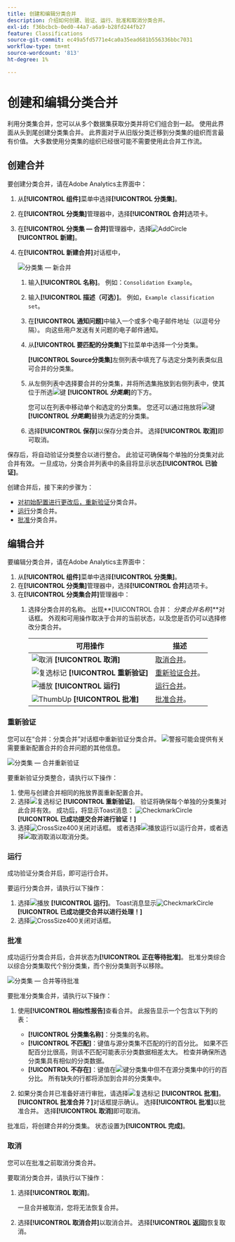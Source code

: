 ```yaml
---
title: 创建和编辑分类合并
description: 介绍如何创建、验证、运行、批准和取消分类合并。
exl-id: f36bcbcb-0ed0-44a7-a6a9-b28fd244fb27
feature: Classifications
source-git-commit: ec49a5fd5771e4ca0a35ead681b556336bbc7031
workflow-type: tm+mt
source-wordcount: '813'
ht-degree: 1%

---
```


# 创建和编辑分类合并

利用分类集合并，您可以从多个数据集获取分类并将它们组合到一起。 使用此界面从头到尾创建分类集合并。 此界面对于从旧版分类迁移到分类集的组织而言最有价值。 大多数使用分类集的组织已经很可能不需要使用此合并工作流。

## 创建合并

要创建分类合并，请在Adobe Analytics主界面中：

1. 从&#x200B;**[!UICONTROL 组件]**&#x200B;菜单中选择&#x200B;**[!UICONTROL 分类集]**。
1. 在&#x200B;**[!UICONTROL 分类集]**&#x200B;管理器中，选择&#x200B;**[!UICONTROL 合并]**&#x200B;选项卡。
1. 在&#x200B;**[!UICONTROL 分类集 — 合并]**&#x200B;管理器中，选择![AddCircle](/help/assets/icons/AddCircle.svg) **[!UICONTROL 新建]**。
1. 在&#x200B;**[!UICONTROL 新建合并]**&#x200B;对话框中，

   ![分类集 — 新合并](assets/classifications-sets-consolidations-new.png)
   1. 输入&#x200B;**[!UICONTROL 名称]**。 例如：`Consolidation Example`。
   1. 输入&#x200B;**[!UICONTROL 描述（可选）]**。 例如，`Example classification set`。
   1. 在&#x200B;**[!UICONTROL 通知问题]**&#x200B;中输入一个或多个电子邮件地址（以逗号分隔）。 向这些用户发送有关问题的电子邮件通知。
   1. 从&#x200B;**[!UICONTROL 要匹配的分类集]**&#x200B;下拉菜单中选择一个分类集。

      **[!UICONTROL Source分类集]**&#x200B;左侧列表中填充了与选定分类列表类似且可合并的分类集。

   1. 从左侧列表中选择要合并的分类集，并将所选集拖放到右侧列表中，使其位于所选![键](/help/assets/icons/Key.svg) **[!UICONTROL _分类集_]**&#x200B;的下方。

      您可以在列表中移动单个和选定的分类集。 您还可以通过拖放将![键](/help/assets/icons/Key.svg) **[!UICONTROL _分类集_]**&#x200B;替换为选定的分类集。

   1. 选择&#x200B;**[!UICONTROL 保存]**&#x200B;以保存分类合并。 选择&#x200B;**[!UICONTROL 取消]**&#x200B;即可取消。

保存后，将自动验证分类整合以进行整合。 此验证可确保每个单独的分类集对此合并有效。 一旦成功，分类合并列表中的条目将显示状态&#x200B;**[!UICONTROL 已验证]**。

创建合并后，接下来的步骤为：

* [对初始配置进行更改后，重新验证](#re-validate)分类合并。
* [运行](#run)分类合并。
* [批准](#approve)分类合并。



<!--
         
  

**[!UICONTROL Components]** > **[!UICONTROL Classification sets]** > **[!UICONTROL Consolidations]** > **[!UICONTROL Add]**

The following fields are available when creating a consolidation:

* **[!UICONTROL Name]**: The name of the consolidation.
* **[!UICONTROL Notify of issues]**: A comma-delimited list of email addresses that are notified of issues with this consolidation.
* **[!UICONTROL Dataset to match]**: A drop-down list of all classification sets.

Once you select a classification set, a table with two columns appears:

* The right column contains all classification sets that you want to consolidate. It starts with the classification set selected using the above drop-down list.
* The left column contains all classification sets eligible to be merged with the originally selected dataset. **Schemas must exactly match to be eligible for consolidation**. If schemas do not match the selected classification set, they do not appear in this left column.

Drag the desired classification sets from the available column on the left to the consolidation column on the right. Once the consolidation is given a name and two or more classification sets are in the right column, click **[!UICONTROL Save & Continue]**.

-->

## 编辑合并

要编辑分类合并，请在Adobe Analytics主界面中：

1. 从&#x200B;**[!UICONTROL 组件]**&#x200B;菜单中选择&#x200B;**[!UICONTROL 分类集]**。
1. 在&#x200B;**[!UICONTROL 分类集]**&#x200B;管理器中，选择&#x200B;**[!UICONTROL 合并]**&#x200B;选项卡。
1. 在&#x200B;**[!UICONTROL 分类集合并]**&#x200B;管理器中：
   1. 选择分类合并的名称。 出现&#x200B;**[!UICONTROL 合并： _分类合并名称_]**对话框。 外观和可用操作取决于合并的当前状态，以及您是否仍可以选择修改分类合并。

      | 可用操作 | 描述 |
      |---|---|
      | ![取消](/help/assets/icons/Cancel.svg) **[!UICONTROL 取消]** | [取消合并](#cancel)。 |
      | ![复选标记](/help/assets/icons/Checkmark.svg) **[!UICONTROL 重新验证]** | [重新验证合并](#re-validate)。 |
      | ![播放](/help/assets/icons/Play.svg) **[!UICONTROL 运行]** | [运行合并](#run)。 |
      | ![ThumbUp](/help/assets/icons/ThumbUp.svg) **[!UICONTROL 批准]** | [批准合并](#approve)。 |



### 重新验证

您可以在“合并：分类合并”对话框中重新验证分类合并。 ![警报](/help/assets/icons/Alert.svg)可能会提供有关需要重新配置合并的合并问题的其他信息。

![分类集 — 合并重新验证](assets/classifications-sets-consolidations-validated.png)

要重新验证分类整合，请执行以下操作：

1. 使用与创建合并相同的拖放界面重新配置合并。
1. 选择![复选标记](/help/assets/icons/Checkmark.svg) **[!UICONTROL 重新验证]**。 验证将确保每个单独的分类集对此合并有效。 成功后，将显示Toast消息： ![CheckmarkCircle](/help/assets/icons/CheckmarkCircle.svg) **[!UICONTROL 已成功提交合并进行验证！]**
1. 选择![CrossSize400](/help/assets/icons/CrossSize400.svg)关闭对话框。 或者选择![播放](/help/assets/icons/Play.svg)运行以运行合并，或者选择![取消](/help/assets/icons/Cancel.svg)取消以取消分类。



<!--
Once you have created a consolidation, a list of source datasets appears on the right. The **[!UICONTROL Validate]** button makes sure that each individual classification set is valid for this consolidation. You can reorder the classification steps here to determine priority in cases of mismatched classification values. **The highest classification set in the list overwrites any mismatched values in other classification sets.**

-->

### 运行

成功验证分类合并后，即可运行合并。

要运行分类合并，请执行以下操作：

1. 选择![播放](/help/assets/icons/Play.svg) **[!UICONTROL 运行]**。 Toast消息显示![CheckmarkCircle](/help/assets/icons/CheckmarkCircle.svg) **[!UICONTROL 已成功提交合并以进行处理！]**
1. 选择![CrossSize400](/help/assets/icons/CrossSize400.svg)关闭对话框。


### 批准

成功运行分类合并后，合并状态为&#x200B;**[!UICONTROL 正在等待批准]**。 批准分类综合以综合分类集取代个别分类集，而个别分类集则予以移除。

![分类集 — 合并等待批准](assets/classifications-sets-consolidations-waitingforapproval.png)

要批准分类集合并，请执行以下操作：

1. 使用&#x200B;**[!UICONTROL 相似性报告]**&#x200B;查看合并。 此报告显示一个包含以下列的表：

   * **[!UICONTROL 分类集名称]**：分类集的名称。
   * **[!UICONTROL 不匹配]**：键值与源分类集不匹配的行的百分比。 如果不匹配百分比很高，则该不匹配可能表示分类数据相差太大。 检查并确保所选分类集具有相似的分类数据。
   * **[!UICONTROL 不存在]**：键值在![键](/help/assets/icons/Key.svg)分类集中但不在源分类集中的行的百分比。 所有缺失的行都将添加到合并的分类集中。

1. 如果分类合并已准备好进行审批，请选择![复选标记](/help/assets/icons/Checkmark.svg) **[!UICONTROL 批准]**。 **[!UICONTROL 批准合并？]**&#x200B;对话框提示确认。 选择&#x200B;**[!UICONTROL 批准]**&#x200B;以批准合并。 选择&#x200B;**[!UICONTROL 取消]**&#x200B;即可取消。

批准后，将创建合并的分类集。 状态设置为&#x200B;**[!UICONTROL 完成]**。


### 取消

您可以在批准之前取消分类合并。

要取消分类合并，请执行以下操作：

1. 选择&#x200B;**[!UICONTROL 取消]**。

   一旦合并被取消，您将无法恢复合并。
1. 选择&#x200B;**[!UICONTROL 取消合并]**&#x200B;以取消合并。 选择&#x200B;**[!UICONTROL 返回]**&#x200B;恢复取消。
